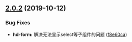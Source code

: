 ## [2.0.2](https://github.com/HdvonFrontEnd/hd-cmps/compare/v2.0.1...v2.0.2) (2019-10-12)


### Bug Fixes

* **hd-form:** 解决无法显示select等子组件的问题 ([f8e60ca](https://github.com/HdvonFrontEnd/hd-cmps/commit/f8e60ca))


